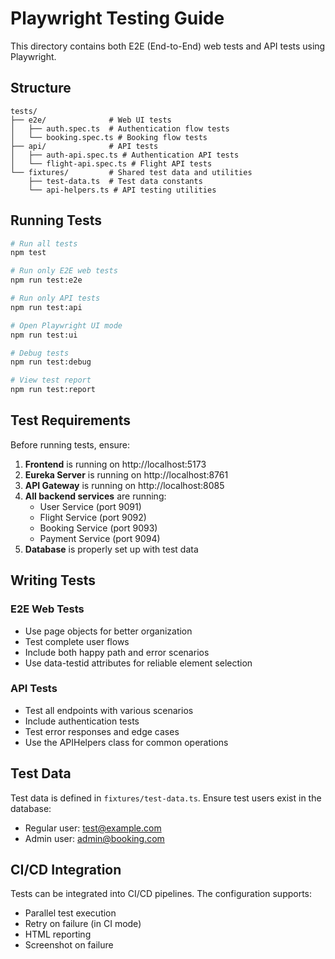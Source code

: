 # Playwright Testing Guide

This directory contains both E2E (End-to-End) web tests and API tests using Playwright.

## Structure

```
tests/
├── e2e/              # Web UI tests
│   ├── auth.spec.ts  # Authentication flow tests
│   └── booking.spec.ts # Booking flow tests
├── api/              # API tests
│   ├── auth-api.spec.ts # Authentication API tests
│   └── flight-api.spec.ts # Flight API tests
└── fixtures/         # Shared test data and utilities
    ├── test-data.ts  # Test data constants
    └── api-helpers.ts # API testing utilities
```

## Running Tests

```bash
# Run all tests
npm test

# Run only E2E web tests
npm run test:e2e

# Run only API tests
npm run test:api

# Open Playwright UI mode
npm run test:ui

# Debug tests
npm run test:debug

# View test report
npm run test:report
```

## Test Requirements

Before running tests, ensure:

1. **Frontend** is running on http://localhost:5173
2. **Eureka Server** is running on http://localhost:8761
3. **API Gateway** is running on http://localhost:8085
4. **All backend services** are running:
   - User Service (port 9091)
   - Flight Service (port 9092)
   - Booking Service (port 9093)
   - Payment Service (port 9094)
5. **Database** is properly set up with test data

## Writing Tests

### E2E Web Tests
- Use page objects for better organization
- Test complete user flows
- Include both happy path and error scenarios
- Use data-testid attributes for reliable element selection

### API Tests
- Test all endpoints with various scenarios
- Include authentication tests
- Test error responses and edge cases
- Use the APIHelpers class for common operations

## Test Data

Test data is defined in `fixtures/test-data.ts`. Ensure test users exist in the database:

- Regular user: test@example.com
- Admin user: admin@booking.com

## CI/CD Integration

Tests can be integrated into CI/CD pipelines. The configuration supports:
- Parallel test execution
- Retry on failure (in CI mode)
- HTML reporting
- Screenshot on failure